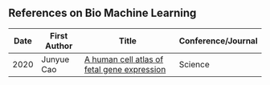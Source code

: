 ## References on Bio Machine Learning

Date	| First Author	| Title	| Conference/Journal
---- |-----------| --------------------| -------------
2020 | Junyue Cao | [A human cell atlas of fetal gene expression](https://science.sciencemag.org/content/370/6518/eaba7721) | Science
